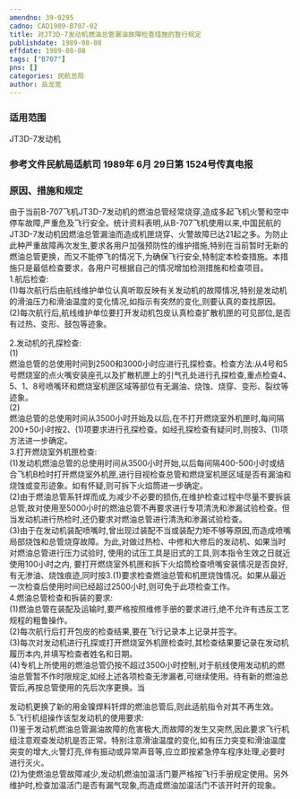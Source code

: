 ```yaml
---
amendno: 39-0295  
cadno: CAD1989-B707-02  
title: 对JT3D-7发动机燃油总管漏油故障检查措施的暂行规定  
publishdate: 1989-08-08  
effdate: 1989-08-08  
tags: ["B707"]  
pns: []  
categories: 民航总局  
author: 岳龙宽  
---
```

  
### 适用范围  
JT3D-7发动机  
  
<!--more-->  
### 参考文件民航局适航司 1989年 6月 29日第 1524号传真电报  
  
### 原因、措施和规定  
由于当前B-707飞机JT3D-7发动机的燃油总管经常烧穿,造成多起飞机火警和空中停车故障,严重危及飞行安全。统计资料表明,从B-707飞机使用以来,中国民航的JT3D-7发动机因燃油总管漏油而造成机匣烧穿、火警故障已达21起之多。为防止此种严重故障再次发生,要求各用户加强预防性的维护措施,特别在当前暂时无新的燃油总管更换，而又不能停飞的情况下,为确保飞行安全,特制定本检查措施。本措施只是最低检查要求，各用户可根据自己的情况增加检测措施和检查项目。  
1.航后检查:  
    (1)每次航行后由航线维护单位认真听取反映有关发动机的故障情况,特别是发动机的滑油压力和滑油温度的变化情况,如指示有突然的变化,则要认真的查找原因。  
    (2)每次航行后,航线维护单位要打开发动机包皮认真检查扩散机匣的可见部位,是否有过热、变形、鼓包等迹象。  
  
  
2.发动机的孔探检查:  
(1)  
燃油总管的总使用时间到2500和3000小时应进行孔探检查。检查方法:从4号和5号燃烧室的点火嘴安装座孔以及扩散机匣上的引气孔处进行孔探检查,重点检查4、5、1、8号喷嘴环和燃烧室机匣区域等部位有无漏油、烧蚀、烧穿、变形、裂纹等迹象。  
(2)  
燃油总管的总使用时间从3500小时开始及以后,在不打开燃烧室外机匣时,每间隔200+50小时按2、(1)项要求进行孔探检查。如经孔探检查有疑问时,则按3、(1)项方法进一步确定。  
    3.打开燃烧室外机匣检查:  
    (1)发动机燃油总管的总使用时间从3500小时开始,以后每间隔400-500小时或结合飞机B检时打开燃烧室外机匣,进行目视检查总管和燃烧室机匣区域是否有漏油和烧蚀或变形迹象。如有怀疑,则可拆下火焰筒进一步确定。  
    (2)由于燃油总管系钎焊而成,为减少不必要的损伤,在维护检查过程中尽量不要拆装总管,故对使用至5000小时的燃油总管不再要求进行专项清洗和渗漏试验检查。但当发动机进行热检时,还仍要求对燃油总管进行清洗和渗漏试验检查。  
    (3)由于在发动机装配喷嘴时,曾出现过装配不当或装配力矩不够等原因,而造成喷嘴局部烧蚀和总管烧穿故障。为此,对做过热检、中修和大修后的发动机、如果当时对燃油总管进行压力试验时, 使用的试压工具是旧式的工具,则本指令生效之日就近使用100小时之内, 要打开燃烧室外机匣和拆下火焰筒检查喷嘴安装情况是否良好, 有无渗油、烧蚀痕迹,同时按3.(1)要求检查燃油总管和机匣烧蚀情况。如果从最近一次检查后使用时间已经超过2500小时,则可免于此项检查工作。  
    4.燃油总管检查和拆装的要求:  
    (1)燃油总管在装配及运输时,要严格按照维修手册的要求进行,绝不允许有违反工艺规程的粗鲁操作。  
    (2)每次航行后打开包皮的检查结果,要在飞行记录本上记录并签字。  
    (3)每次对发动机进行孔探或打开燃烧室外机匣检查时,其检查结果要记录在发动机履历本内,并填写检查者姓名和日期。  
    (4)专机上所使用的燃油总管仍按不超过3500小时控制,对于航线使用发动机的燃油总管暂不作时限规定,如经上述各项检查无渗漏者,可继续使用。待有新的燃油总管后,再按总管使用的先后次序更换。当  
  
  
发动机更换了新的用金镍焊料钎焊的燃油总管后,则此适航指令对其不再生效。  
    5.飞行机组操作该型发动机的使用要求:  
    (1)鉴于发动机燃油总管漏油故障的危害极大,而故障的发生又突然,因此要求飞行机组注意观查发动机是否正常。特别注意滑油温度的变化,如有压力突变和滑油温度突变的增大,火警灯亮,伴有振动或异常声音等,应立即按紧急停车程序处理,必要时进行灭火。  
    (2)为使燃油总管故障减少,发动机燃油加温活门要严格按飞行手册规定使用。另外维护时,检查加温活门是否有漏气现象,而造成燃油加温活门不该开时开的现象。  
  
